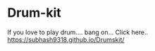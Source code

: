 # Drum-kit

If you love to play drum....
bang on... Click here..
https://subhash9318.github.io/Drumskit/
